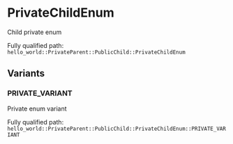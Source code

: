 # PrivateChildEnum

Child private enum


Fully qualified path: `hello_world::PrivateParent::PublicChild::PrivateChildEnum`

## Variants

### PRIVATE_VARIANT

Private enum variant

Fully qualified path: `hello_world::PrivateParent::PublicChild::PrivateChildEnum::PRIVATE_VARIANT`


